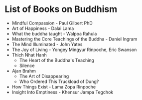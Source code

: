 # List of Books on Buddhism
- Mindful Compassion - Paul Gilbert PhD
- Art of Happiness - Dalai Lama
- What the buddha taught - Walpoa Rahula 
- Mastering the Core Teachings of the Buddha - Daniel Ingram
- The Mind Illuminated - John Yates
- The Joy of Living - Yongey Mingyur Rinpoche, Eric Swanson
- Thich Nhat Hanh
    - The Heart of the Buddha's Teaching
    - Silence
- Ajan Brahm
    - The Art of Disappearing
    - Who Ordered This Truckload of Dung?
- How Things Exist - Lama Zopa Rinpoche
- Insight Into Emptiness - Khensur Jampa Tegchok
